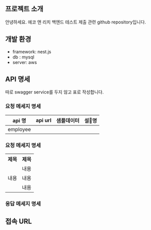 ## 프로젝트 소개
안녕하세요. 에코 앤 리치 백엔드 테스트 제출 관련 github repository입니다.

## 개발 환경
* framework: nest.js
* db : mysql
* server: aws

## API 명세
따로 swagger service를 두지 않고 표로 작성합니다.
### 요청 메세지 명세
| api 명 | api url | 샘플데이터 | 설명 |
|-|  -  |  -  |  -  |
|employee| 

### 요청 메세지 명세
<table>
  <tr>
    <th>제목</th>
    <th>제목</th>
  </tr>
  <tr>
    <td rowspan="3">내용</td>
    <td>내용</td>
  </tr>
  <tr>
    <td>내용</td>
  </tr>
  <tr>
    <td>내용</td>
  </tr>
</table>

### 응답 메세지 명세

## 접속 URL



